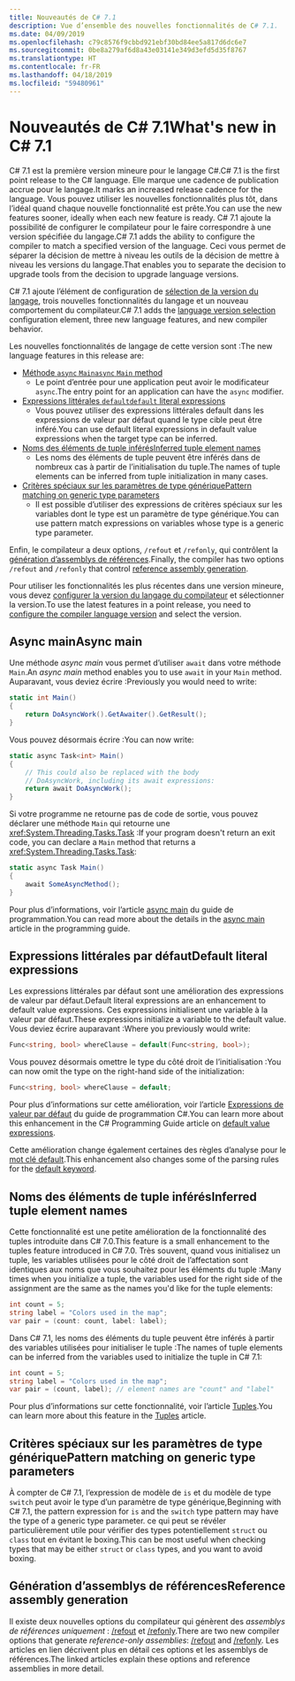 ```yaml
---
title: Nouveautés de C# 7.1
description: Vue d’ensemble des nouvelles fonctionnalités de C# 7.1.
ms.date: 04/09/2019
ms.openlocfilehash: c79c8576f9cbbd921ebf30bd84ee5a817d6dc6e7
ms.sourcegitcommit: 0be8a279af6d8a43e03141e349d3efd5d35f8767
ms.translationtype: HT
ms.contentlocale: fr-FR
ms.lasthandoff: 04/18/2019
ms.locfileid: "59480961"
---
```

# <a name="whats-new-in-c-71"></a><span data-ttu-id="1667d-103">Nouveautés de C# 7.1</span><span class="sxs-lookup"><span data-stu-id="1667d-103">What's new in C# 7.1</span></span>

<span data-ttu-id="1667d-104">C# 7.1 est la première version mineure pour le langage C#.</span><span class="sxs-lookup"><span data-stu-id="1667d-104">C# 7.1 is the first point release to the C# language.</span></span> <span data-ttu-id="1667d-105">Elle marque une cadence de publication accrue pour le langage.</span><span class="sxs-lookup"><span data-stu-id="1667d-105">It marks an increased release cadence for the language.</span></span> <span data-ttu-id="1667d-106">Vous pouvez utiliser les nouvelles fonctionnalités plus tôt, dans l’idéal quand chaque nouvelle fonctionnalité est prête.</span><span class="sxs-lookup"><span data-stu-id="1667d-106">You can use the new features sooner, ideally when each new feature is ready.</span></span> <span data-ttu-id="1667d-107">C# 7.1 ajoute la possibilité de configurer le compilateur pour le faire correspondre à une version spécifiée du langage.</span><span class="sxs-lookup"><span data-stu-id="1667d-107">C# 7.1 adds the ability to configure the compiler to match a specified version of the language.</span></span> <span data-ttu-id="1667d-108">Ceci vous permet de séparer la décision de mettre à niveau les outils de la décision de mettre à niveau les versions du langage.</span><span class="sxs-lookup"><span data-stu-id="1667d-108">That enables you to separate the decision to upgrade tools from the decision to upgrade language versions.</span></span>

<span data-ttu-id="1667d-109">C# 7.1 ajoute l’élément de configuration de [sélection de la version du langage](../language-reference/configure-language-version.md), trois nouvelles fonctionnalités du langage et un nouveau comportement du compilateur.</span><span class="sxs-lookup"><span data-stu-id="1667d-109">C# 7.1 adds the [language version selection](../language-reference/configure-language-version.md) configuration element, three new language features, and new compiler behavior.</span></span>

<span data-ttu-id="1667d-110">Les nouvelles fonctionnalités de langage de cette version sont :</span><span class="sxs-lookup"><span data-stu-id="1667d-110">The new language features in this release are:</span></span>

* [<span data-ttu-id="1667d-111">Méthode `async` `Main`</span><span class="sxs-lookup"><span data-stu-id="1667d-111">`async` `Main` method</span></span>](#async-main)
  - <span data-ttu-id="1667d-112">Le point d’entrée pour une application peut avoir le modificateur `async`.</span><span class="sxs-lookup"><span data-stu-id="1667d-112">The entry point for an application can have the `async` modifier.</span></span>
* [<span data-ttu-id="1667d-113">Expressions littérales `default`</span><span class="sxs-lookup"><span data-stu-id="1667d-113">`default` literal expressions</span></span>](#default-literal-expressions)
  - <span data-ttu-id="1667d-114">Vous pouvez utiliser des expressions littérales default dans les expressions de valeur par défaut quand le type cible peut être inféré.</span><span class="sxs-lookup"><span data-stu-id="1667d-114">You can use default literal expressions in default value expressions when the target type can be inferred.</span></span>
* [<span data-ttu-id="1667d-115">Noms des éléments de tuple inférés</span><span class="sxs-lookup"><span data-stu-id="1667d-115">Inferred tuple element names</span></span>](#inferred-tuple-element-names)
  - <span data-ttu-id="1667d-116">Les noms des éléments de tuple peuvent être inférés dans de nombreux cas à partir de l’initialisation du tuple.</span><span class="sxs-lookup"><span data-stu-id="1667d-116">The names of tuple elements can be inferred from tuple initialization in many cases.</span></span>
* [<span data-ttu-id="1667d-117">Critères spéciaux sur les paramètres de type générique</span><span class="sxs-lookup"><span data-stu-id="1667d-117">Pattern matching on generic type parameters</span></span>](#pattern-matching-on-generic-type-parameters)
  - <span data-ttu-id="1667d-118">Il est possible d’utiliser des expressions de critères spéciaux sur les variables dont le type est un paramètre de type générique.</span><span class="sxs-lookup"><span data-stu-id="1667d-118">You can use pattern match expressions on variables whose type is a generic type parameter.</span></span>

<span data-ttu-id="1667d-119">Enfin, le compilateur a deux options, `/refout` et `/refonly`, qui contrôlent la [génération d’assemblys de références](#reference-assembly-generation).</span><span class="sxs-lookup"><span data-stu-id="1667d-119">Finally, the compiler has two options `/refout` and `/refonly` that control [reference assembly generation](#reference-assembly-generation).</span></span>

<span data-ttu-id="1667d-120">Pour utiliser les fonctionnalités les plus récentes dans une version mineure, vous devez [configurer la version du langage du compilateur](../language-reference/configure-language-version.md) et sélectionner la version.</span><span class="sxs-lookup"><span data-stu-id="1667d-120">To use the latest features in a point release, you need to [configure the compiler language version](../language-reference/configure-language-version.md) and select the version.</span></span>

## <a name="async-main"></a><span data-ttu-id="1667d-121">Async main</span><span class="sxs-lookup"><span data-stu-id="1667d-121">Async main</span></span>

<span data-ttu-id="1667d-122">Une méthode *async main* vous permet d’utiliser `await` dans votre méthode `Main`.</span><span class="sxs-lookup"><span data-stu-id="1667d-122">An *async main* method enables you to use `await` in your `Main` method.</span></span>
<span data-ttu-id="1667d-123">Auparavant, vous deviez écrire :</span><span class="sxs-lookup"><span data-stu-id="1667d-123">Previously you would need to write:</span></span>

```csharp
static int Main()
{
    return DoAsyncWork().GetAwaiter().GetResult();
}
```

<span data-ttu-id="1667d-124">Vous pouvez désormais écrire :</span><span class="sxs-lookup"><span data-stu-id="1667d-124">You can now write:</span></span>

```csharp
static async Task<int> Main()
{
    // This could also be replaced with the body
    // DoAsyncWork, including its await expressions:
    return await DoAsyncWork();
}
```

<span data-ttu-id="1667d-125">Si votre programme ne retourne pas de code de sortie, vous pouvez déclarer une méthode `Main` qui retourne une <xref:System.Threading.Tasks.Task> :</span><span class="sxs-lookup"><span data-stu-id="1667d-125">If your program doesn't return an exit code, you can declare a `Main` method that returns a <xref:System.Threading.Tasks.Task>:</span></span>

```csharp
static async Task Main()
{
    await SomeAsyncMethod();
}
```

<span data-ttu-id="1667d-126">Pour plus d’informations, voir l’article [async main](../programming-guide/main-and-command-args/index.md) du guide de programmation.</span><span class="sxs-lookup"><span data-stu-id="1667d-126">You can read more about the details in the [async main](../programming-guide/main-and-command-args/index.md) article in the programming guide.</span></span>

## <a name="default-literal-expressions"></a><span data-ttu-id="1667d-127">Expressions littérales par défaut</span><span class="sxs-lookup"><span data-stu-id="1667d-127">Default literal expressions</span></span>

<span data-ttu-id="1667d-128">Les expressions littérales par défaut sont une amélioration des expressions de valeur par défaut.</span><span class="sxs-lookup"><span data-stu-id="1667d-128">Default literal expressions are an enhancement to default value expressions.</span></span>
<span data-ttu-id="1667d-129">Ces expressions initialisent une variable à la valeur par défaut.</span><span class="sxs-lookup"><span data-stu-id="1667d-129">These expressions initialize a variable to the default value.</span></span> <span data-ttu-id="1667d-130">Vous deviez écrire auparavant :</span><span class="sxs-lookup"><span data-stu-id="1667d-130">Where you previously would write:</span></span>

```csharp
Func<string, bool> whereClause = default(Func<string, bool>);
```

<span data-ttu-id="1667d-131">Vous pouvez désormais omettre le type du côté droit de l’initialisation :</span><span class="sxs-lookup"><span data-stu-id="1667d-131">You can now omit the type on the right-hand side of the initialization:</span></span>

```csharp
Func<string, bool> whereClause = default;
```

<span data-ttu-id="1667d-132">Pour plus d’informations sur cette amélioration, voir l’article [Expressions de valeur par défaut](../programming-guide/statements-expressions-operators/default-value-expressions.md) du guide de programmation C#.</span><span class="sxs-lookup"><span data-stu-id="1667d-132">You can learn more about this enhancement in the C# Programming Guide article on [default value expressions](../programming-guide/statements-expressions-operators/default-value-expressions.md).</span></span>

<span data-ttu-id="1667d-133">Cette amélioration change également certaines des règles d’analyse pour le [mot clé default](../language-reference/keywords/default.md).</span><span class="sxs-lookup"><span data-stu-id="1667d-133">This enhancement also changes some of the parsing rules for the [default keyword](../language-reference/keywords/default.md).</span></span>

## <a name="inferred-tuple-element-names"></a><span data-ttu-id="1667d-134">Noms des éléments de tuple inférés</span><span class="sxs-lookup"><span data-stu-id="1667d-134">Inferred tuple element names</span></span>

<span data-ttu-id="1667d-135">Cette fonctionnalité est une petite amélioration de la fonctionnalité des tuples introduite dans C# 7.0.</span><span class="sxs-lookup"><span data-stu-id="1667d-135">This feature is a small enhancement to the tuples feature introduced in C# 7.0.</span></span> <span data-ttu-id="1667d-136">Très souvent, quand vous initialisez un tuple, les variables utilisées pour le côté droit de l’affectation sont identiques aux noms que vous souhaitez pour les éléments du tuple :</span><span class="sxs-lookup"><span data-stu-id="1667d-136">Many times when you initialize a tuple, the variables used for the right side of the assignment are the same as the names you'd like for the tuple elements:</span></span>

```csharp
int count = 5;
string label = "Colors used in the map";
var pair = (count: count, label: label);
```

<span data-ttu-id="1667d-137">Dans C# 7.1, les noms des éléments du tuple peuvent être inférés à partir des variables utilisées pour initialiser le tuple :</span><span class="sxs-lookup"><span data-stu-id="1667d-137">The names of tuple elements can be inferred from the variables used to initialize the tuple in C# 7.1:</span></span>

```csharp
int count = 5;
string label = "Colors used in the map";
var pair = (count, label); // element names are "count" and "label"
```

<span data-ttu-id="1667d-138">Pour plus d’informations sur cette fonctionnalité, voir l’article [Tuples](../tuples.md).</span><span class="sxs-lookup"><span data-stu-id="1667d-138">You can learn more about this feature in the [Tuples](../tuples.md) article.</span></span>

## <a name="pattern-matching-on-generic-type-parameters"></a><span data-ttu-id="1667d-139">Critères spéciaux sur les paramètres de type générique</span><span class="sxs-lookup"><span data-stu-id="1667d-139">Pattern matching on generic type parameters</span></span>

<span data-ttu-id="1667d-140">À compter de C# 7.1, l’expression de modèle de `is` et du modèle de type `switch` peut avoir le type d’un paramètre de type générique,</span><span class="sxs-lookup"><span data-stu-id="1667d-140">Beginning with C# 7.1, the pattern expression for `is` and the `switch` type pattern may have the type of a generic type parameter.</span></span> <span data-ttu-id="1667d-141">ce qui peut se révéler particulièrement utile pour vérifier des types potentiellement `struct` ou `class` tout en évitant le boxing.</span><span class="sxs-lookup"><span data-stu-id="1667d-141">This can be most useful when checking types that may be either `struct` or `class` types, and you want to avoid boxing.</span></span>

## <a name="reference-assembly-generation"></a><span data-ttu-id="1667d-142">Génération d’assemblys de références</span><span class="sxs-lookup"><span data-stu-id="1667d-142">Reference assembly generation</span></span>

<span data-ttu-id="1667d-143">Il existe deux nouvelles options du compilateur qui génèrent des *assemblys de références uniquement* : [/refout](../language-reference/compiler-options/refout-compiler-option.md) et [/refonly](../language-reference/compiler-options/refonly-compiler-option.md).</span><span class="sxs-lookup"><span data-stu-id="1667d-143">There are two new compiler options that generate *reference-only assemblies*: [/refout](../language-reference/compiler-options/refout-compiler-option.md) and [/refonly](../language-reference/compiler-options/refonly-compiler-option.md).</span></span>
<span data-ttu-id="1667d-144">Les articles en lien décrivent plus en détail ces options et les assemblys de références.</span><span class="sxs-lookup"><span data-stu-id="1667d-144">The linked articles explain these options and reference assemblies in more detail.</span></span>
